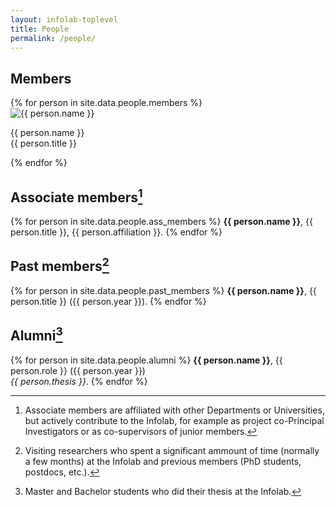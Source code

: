 ```yaml
---
layout: infolab-toplevel
title: People
permalink: /people/
---
```


## Members

<div class="profiles"> 
{% for person in site.data.people.members %}
<div class="profile">
  <img class="profilepic" src="{{ person.pic }}" alt="{{ person.name }}">
  <div class="profiletext">
  <p>{{ person.name }} <br/> {{ person.title }}</p>
  </div>
</div>
{% endfor %}
<div class="stop"/>
</div>


## Associate members[^1]

[^1]: Associate members are affiliated with other Departments or Universities, but actively contribute to the Infolab, for example as project co-Principal Investigators or as co-supervisors of junior members. 

{% for person in site.data.people.ass_members %}
**{{ person.name }}**, {{ person.title }}, {{ person.affiliation }}.
{% endfor %}

## Past members[^2]

[^2]: Visiting researchers who spent a significant ammount of time (normally a few months) at the Infolab and previous members (PhD students, postdocs, etc.).

{% for person in site.data.people.past_members %}
**{{ person.name }}**, {{ person.title }} ({{ person.year }}).
{% endfor %}

## Alumni[^3]

[^3]: Master and Bachelor students who did their thesis at the Infolab.

{% for person in site.data.people.alumni %}
**{{ person.name }}**, {{ person.role }} ({{ person.year }})<br/>
*{{ person.thesis }}*.
{% endfor %}
